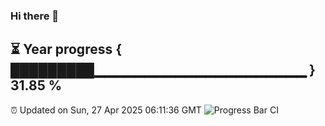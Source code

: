 ### Hi there 👋
⏳ Year progress { █████████▁▁▁▁▁▁▁▁▁▁▁▁▁▁▁▁▁▁▁▁▁ } 31.85 %
---
⏰ Updated on Sun, 27 Apr 2025 06:11:36 GMT
![Progress Bar CI](https://github.com/Moyi321/Moyi321/workflows/Progress%20Bar%20CI/badge.svg)
